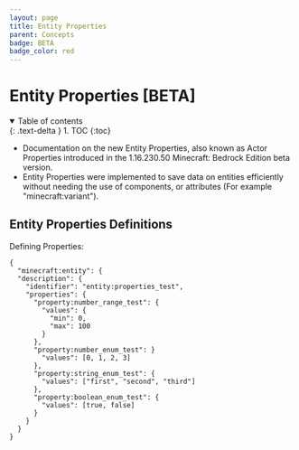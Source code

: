 ```yaml
---
layout: page
title: Entity Properties
parent: Concepts
badge: BETA
badge_color: red
---
```


# Entity Properties [BETA]

<details id="toc" open markdown="block">
  <summary>
    Table of contents
  </summary>
  {: .text-delta }
1. TOC
{:toc}
</details>

* Documentation on the new Entity Properties, also known as Actor Properties introduced in the 1.16.230.50 Minecraft: Bedrock Edition beta version.
* Entity Properties were implemented to save data on entities efficiently without needing the use of components, or attributes (For example "minecraft:variant").

## Entity Properties Definitions

Defining Properties:

```jsonc
{
  "minecraft:entity": {
  "description": {
    "identifier": "entity:properties_test",
    "properties": {
      "property:number_range_test": {
        "values": {
          "min": 0,
          "max": 100
        }
      },
      "property:number_enum_test": }
        "values": [0, 1, 2, 3]
      },
      "property:string_enum_test": {
        "values": ["first", "second", "third"]
      },
      "property:boolean_enum_test": {
        "values": [true, false]
      }
    }
  }
}
```


